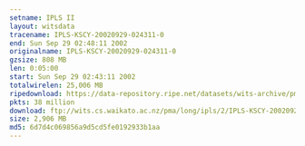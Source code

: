 ```yaml
---
setname: IPLS II
layout: witsdata
tracename: IPLS-KSCY-20020929-024311-0
end: Sun Sep 29 02:48:11 2002
originalname: IPLS-KSCY-20020929-024311-0
gzsize: 808 MB
len: 0:05:00
start: Sun Sep 29 02:43:11 2002
totalwirelen: 25,006 MB
ripedownload: https://data-repository.ripe.net/datasets/wits-archive/pma/long/ipls/2/IPLS-KSCY-20020929-024311-0.gz
pkts: 38 million
download: ftp://wits.cs.waikato.ac.nz/pma/long/ipls/2/IPLS-KSCY-20020929-024311-0.gz
size: 2,906 MB
md5: 6d7d4c069856a9d5cd5fe0192933b1aa
---
```

